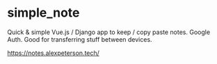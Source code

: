 # simple_note
Quick & simple Vue.js / Django app to keep / copy paste notes. Google Auth. Good for transferring stuff between devices.

https://notes.alexpeterson.tech/
